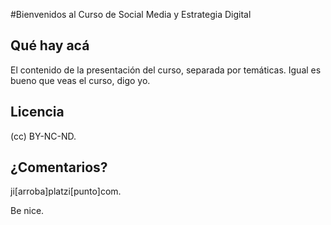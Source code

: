 #Bienvenidos al Curso de Social Media y Estrategia Digital

## Qué hay acá
El contenido de la presentación del curso, separada por temáticas. Igual es bueno que veas el curso, digo yo.

## Licencia
(cc) BY-NC-ND.

## ¿Comentarios?
ji[arroba]platzi[punto]com.

Be nice.
